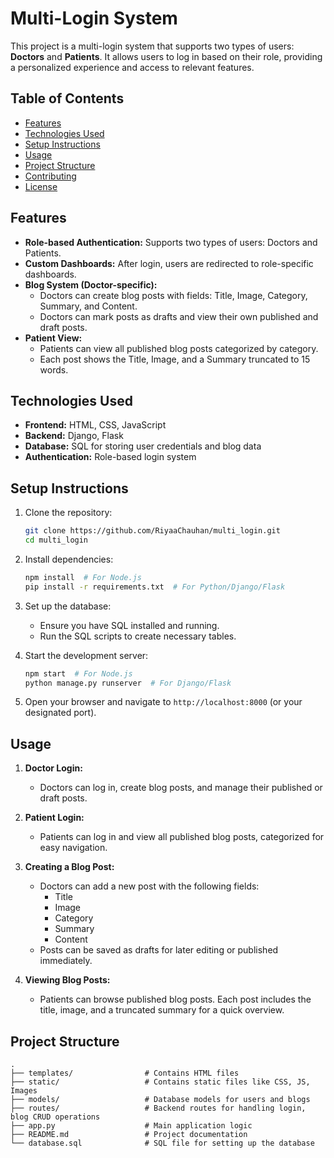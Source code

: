 # Multi-Login System

This project is a multi-login system that supports two types of users: **Doctors** and **Patients**. It allows users to log in based on their role, providing a personalized experience and access to relevant features.

## Table of Contents
- [Features](#features)
- [Technologies Used](#technologies-used)
- [Setup Instructions](#setup-instructions)
- [Usage](#usage)
- [Project Structure](#project-structure)
- [Contributing](#contributing)
- [License](#license)

## Features

- **Role-based Authentication:** Supports two types of users: Doctors and Patients.
- **Custom Dashboards:** After login, users are redirected to role-specific dashboards.
- **Blog System (Doctor-specific):** 
  - Doctors can create blog posts with fields: Title, Image, Category, Summary, and Content.
  - Doctors can mark posts as drafts and view their own published and draft posts.
- **Patient View:**
  - Patients can view all published blog posts categorized by category.
  - Each post shows the Title, Image, and a Summary truncated to 15 words.

## Technologies Used

- **Frontend:** HTML, CSS, JavaScript
- **Backend:** Django, Flask
- **Database:** SQL for storing user credentials and blog data
- **Authentication:** Role-based login system

## Setup Instructions

1. Clone the repository:

    ```bash
    git clone https://github.com/RiyaaChauhan/multi_login.git
    cd multi_login
    ```

2. Install dependencies:

    ```bash
    npm install  # For Node.js
    pip install -r requirements.txt  # For Python/Django/Flask
    ```

3. Set up the database:
    - Ensure you have SQL installed and running.
    - Run the SQL scripts to create necessary tables.

4. Start the development server:

    ```bash
    npm start  # For Node.js
    python manage.py runserver  # For Django/Flask
    ```

5. Open your browser and navigate to `http://localhost:8000` (or your designated port).

## Usage

1. **Doctor Login:**
   - Doctors can log in, create blog posts, and manage their published or draft posts.

2. **Patient Login:**
   - Patients can log in and view all published blog posts, categorized for easy navigation.

3. **Creating a Blog Post:**
   - Doctors can add a new post with the following fields:
     - Title
     - Image
     - Category
     - Summary
     - Content
   - Posts can be saved as drafts for later editing or published immediately.

4. **Viewing Blog Posts:**
   - Patients can browse published blog posts. Each post includes the title, image, and a truncated summary for a quick overview.

## Project Structure

```plaintext
.
├── templates/                # Contains HTML files
├── static/                   # Contains static files like CSS, JS, Images
├── models/                   # Database models for users and blogs
├── routes/                   # Backend routes for handling login, blog CRUD operations
├── app.py                    # Main application logic
├── README.md                 # Project documentation
└── database.sql              # SQL file for setting up the database